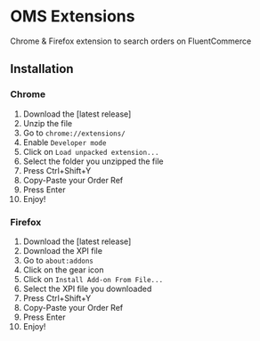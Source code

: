 # OMS Extensions

Chrome & Firefox extension to search orders on FluentCommerce

## Installation

### Chrome

1. Download the [latest release]
2. Unzip the file
3. Go to `chrome://extensions/`
4. Enable `Developer mode`
5. Click on `Load unpacked extension...`
6. Select the folder you unzipped the file
7. Press Ctrl+Shift+Y
8. Copy-Paste your Order Ref
9. Press Enter
10. Enjoy!

### Firefox

1. Download the [latest release]
2. Download the XPI file
3. Go to `about:addons`
4. Click on the gear icon
5. Click on `Install Add-on From File...`
6. Select the XPI file you downloaded
7. Press Ctrl+Shift+Y
8. Copy-Paste your Order Ref
9. Press Enter
10. Enjoy!